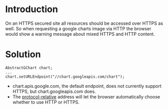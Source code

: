 # Introduction #

On an HTTPS secured site all resources should be accessed over HTTPS as well.
So when requesting a google charts image via HTTP the browser would show a warning message about mixed HTTPS and HTTP content.

# Solution #

```
AbstractGChart chart;
...
chart.setURLEndpoint("//chart.googleapis.com/chart");
```

  * chart.apis.google.com, the default endpoint, does not currently support HTTPS, but chart.googleapis.com does.
  * The [protocol-relative](http://paulirish.com/2010/the-protocol-relative-url/) address will let the browser automatically choose whether to use HTTP or HTTPS.
